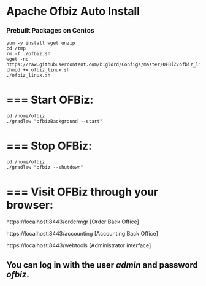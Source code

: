 # Apache Ofbiz Auto Install

### Prebuilt Packages on Centos 
```
yum -y install wget unzip
cd /tmp
rm -f ./ofbiz.sh
wget -nc https://raw.githubusercontent.com/b1glord/Configs/master/OFBİZ/ofbiz_linux.sh
chmod +x ofbiz_linux.sh
./ofbiz_linux.sh
```


# === Start OFBiz:
```
cd /home/ofbiz
./gradlew "ofbizBackground --start"
```

# === Stop OFBiz:
```
cd /home/ofbiz
./gradlew "ofbiz --shutdown"
```

# === Visit OFBiz through your browser:

https://localhost:8443/ordermgr     [Order Back Office]

https://localhost:8443/accounting   [Accounting Back Office]

https://localhost:8443/webtools     [Administrator interface]

## You can log in with the user *admin* and password *ofbiz*.
